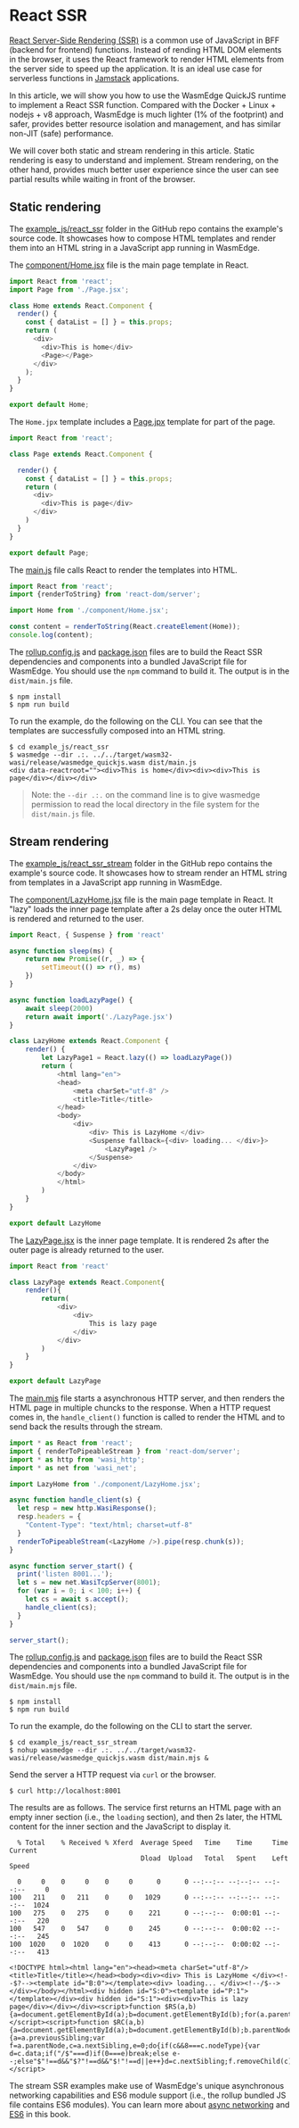 # React SSR

[React Server-Side Rendering (SSR)](https://medium.com/jspoint/a-beginners-guide-to-react-server-side-rendering-ssr-bf3853841d55)
is a common use of JavaScript in BFF (backend for frontend) functions. 
Instead of rending HTML DOM elements in the browser, 
it uses the React framework
to render HTML elements from the server side to 
speed up the application. It is an ideal use case for serverless functions
in [Jamstack](https://jamstack.org/) applications.

In this article, we will show you how to use the WasmEdge QuickJS runtime
to implement a React SSR function. Compared with the Docker + Linux + nodejs + v8 approach, WasmEdge is much lighter (1% of the footprint) and safer,
provides better resource isolation and management,
and has similar non-JIT (safe) performance.

We will cover both static and stream rendering in this article. Static rendering is easy to understand and implement. Stream rendering, on the other hand, provides much better user experience since the user can see partial results while waiting in front of the browser.

## Static rendering

The [example_js/react_ssr](https://github.com/second-state/wasmedge-quickjs/tree/main/example_js/react_ssr) folder in the GitHub repo contains the example's source code. It showcases how to compose HTML templates and render them into an HTML string in a JavaScript app running in WasmEdge.

The [component/Home.jsx](https://github.com/second-state/wasmedge-quickjs/blob/main/example_js/react_ssr/component/Home.jsx)
file is the main page template in React.

```javascript
import React from 'react';
import Page from './Page.jsx';

class Home extends React.Component {
  render() {
    const { dataList = [] } = this.props;
    return (
      <div>
        <div>This is home</div>
        <Page></Page>
      </div>
    );
  }
}

export default Home;
```

The `Home.jpx` template includes a [Page.jpx](https://github.com/second-state/wasmedge-quickjs/blob/main/example_js/react_ssr/component/Page.jsx)
template for part of the page.

```javascript
import React from 'react';

class Page extends React.Component {

  render() {
    const { dataList = [] } = this.props;
    return (
      <div>
        <div>This is page</div>
      </div>
    )
  }
}

export default Page;
```

The [main.js](https://github.com/second-state/wasmedge-quickjs/blob/main/example_js/react_ssr/main.js)
file calls React to render the templates into HTML.

```javascript
import React from 'react';
import {renderToString} from 'react-dom/server';

import Home from './component/Home.jsx';

const content = renderToString(React.createElement(Home));
console.log(content);
```

The [rollup.config.js](https://github.com/second-state/wasmedge-quickjs/blob/main/example_js/react_ssr/rollup.config.js)
and [package.json](https://github.com/second-state/wasmedge-quickjs/blob/main/example_js/react_ssr/package.json)
files are to build the React SSR dependencies and components into a bundled JavaScript file
for WasmEdge. You should use the `npm` command to build it.
The output is in the `dist/main.js` file.

```
$ npm install
$ npm run build
```

To run the example, do the following on the CLI. You can see that the templates are successfully composed into an HTML string.

```
$ cd example_js/react_ssr
$ wasmedge --dir .:. ../../target/wasm32-wasi/release/wasmedge_quickjs.wasm dist/main.js
<div data-reactroot=""><div>This is home</div><div><div>This is page</div></div></div>
```

>  Note: the `--dir .:.` on the command line is to give wasmedge permission to read the local directory in the file system for the `dist/main.js` file.

## Stream rendering

The [example_js/react_ssr_stream](https://github.com/second-state/wasmedge-quickjs/tree/main/example_js/react_ssr_stream) folder in the GitHub repo contains the example's source code. It showcases how to stream render an HTML string from templates in a JavaScript app running in WasmEdge.

The [component/LazyHome.jsx](https://github.com/second-state/wasmedge-quickjs/blob/main/example_js/react_ssr_stream/component/LazyHome.jsx)
file is the main page template in React. It "lazy" loads the inner page template after a 2s delay once the outer HTML is rendered and returned to the user.

```javascript
import React, { Suspense } from 'react'

async function sleep(ms) {
    return new Promise((r, _) => {
        setTimeout(() => r(), ms)
    })
}

async function loadLazyPage() {
    await sleep(2000)
    return await import('./LazyPage.jsx')
}

class LazyHome extends React.Component {
    render() {
        let LazyPage1 = React.lazy(() => loadLazyPage())
        return (
            <html lang="en">
            <head>
                <meta charSet="utf-8" />
                <title>Title</title>
            </head>
            <body>
                <div>
                    <div> This is LazyHome </div>
                    <Suspense fallback={<div> loading... </div>}>
                        <LazyPage1 />
                    </Suspense>
                </div>
            </body>
            </html>
        )
    }
}

export default LazyHome
```

The [LazyPage.jsx](https://github.com/second-state/wasmedge-quickjs/blob/main/example_js/react_ssr_stream/component/LazyPage.jsx) is the inner page
template. It is rendered 2s after the outer page is already returned to the user.

```javascript
import React from 'react'

class LazyPage extends React.Component{
    render(){
        return(
            <div>
                <div>
                    This is lazy page
                </div>
            </div>
        )
    }
}

export default LazyPage
```

The [main.mjs](https://github.com/second-state/wasmedge-quickjs/blob/main/example_js/react_ssr_stream/main.mjs)
file starts a asynchronous HTTP server, and then renders the HTML page in multiple chuncks to the response. When a HTTP request comes in, the `handle_client()`
function is called to render the HTML and to send back the results through the stream.

```javascript
import * as React from 'react';
import { renderToPipeableStream } from 'react-dom/server';
import * as http from 'wasi_http';
import * as net from 'wasi_net';

import LazyHome from './component/LazyHome.jsx';

async function handle_client(s) {
  let resp = new http.WasiResponse();
  resp.headers = {
    "Content-Type": "text/html; charset=utf-8"
  }
  renderToPipeableStream(<LazyHome />).pipe(resp.chunk(s));
}

async function server_start() {
  print('listen 8001...');
  let s = new net.WasiTcpServer(8001);
  for (var i = 0; i < 100; i++) {
    let cs = await s.accept();
    handle_client(cs);
  }
}

server_start();
```

The [rollup.config.js](https://github.com/second-state/wasmedge-quickjs/blob/main/example_js/react_ssr_stream/rollup.config.js)
and [package.json](https://github.com/second-state/wasmedge-quickjs/blob/main/example_js/react_ssr_stream/package.json)
files are to build the React SSR dependencies and components into a bundled JavaScript file
for WasmEdge. You should use the `npm` command to build it.
The output is in the `dist/main.mjs` file.

```
$ npm install
$ npm run build
```

To run the example, do the following on the CLI to start the server.

```shell
$ cd example_js/react_ssr_stream
$ nohup wasmedge --dir .:. ../../target/wasm32-wasi/release/wasmedge_quickjs.wasm dist/main.mjs &
```

Send the server a HTTP request via `curl` or the browser.

```shell
$ curl http://localhost:8001
```

The results are as follows. The service first returns an HTML page with an empty inner section (i.e., the `loading` section), and then 2s later, the HTML content for the inner section and the JavaScript to display it.

```
  % Total    % Received % Xferd  Average Speed   Time    Time     Time  Current
                                 Dload  Upload   Total   Spent    Left  Speed

  0     0    0     0    0     0      0      0 --:--:-- --:--:-- --:--:--     0
100   211    0   211    0     0   1029      0 --:--:-- --:--:-- --:--:--  1024
100   275    0   275    0     0    221      0 --:--:--  0:00:01 --:--:--   220
100   547    0   547    0     0    245      0 --:--:--  0:00:02 --:--:--   245
100  1020    0  1020    0     0    413      0 --:--:--  0:00:02 --:--:--   413

<!DOCTYPE html><html lang="en"><head><meta charSet="utf-8"/><title>Title</title></head><body><div><div> This is LazyHome </div><!--$?--><template id="B:0"></template><div> loading... </div><!--/$--></div></body></html><div hidden id="S:0"><template id="P:1"></template></div><div hidden id="S:1"><div><div>This is lazy page</div></div></div><script>function $RS(a,b){a=document.getElementById(a);b=document.getElementById(b);for(a.parentNode.removeChild(a);a.firstChild;)b.parentNode.insertBefore(a.firstChild,b);b.parentNode.removeChild(b)};$RS("S:1","P:1")</script><script>function $RC(a,b){a=document.getElementById(a);b=document.getElementById(b);b.parentNode.removeChild(b);if(a){a=a.previousSibling;var f=a.parentNode,c=a.nextSibling,e=0;do{if(c&&8===c.nodeType){var d=c.data;if("/$"===d)if(0===e)break;else e--;else"$"!==d&&"$?"!==d&&"$!"!==d||e++}d=c.nextSibling;f.removeChild(c);c=d}while(c);for(;b.firstChild;)f.insertBefore(b.firstChild,c);a.data="$";a._reactRetry&&a._reactRetry()}};$RC("B:0","S:0")</script>
```

The stream SSR examples make use of WasmEdge's unique asynchronous networking capabilities and ES6 module support (i.e., the rollup bundled JS file contains ES6 modules). You can learn more about [async networking](networking.md) and [ES6](es6.md) in this book.
